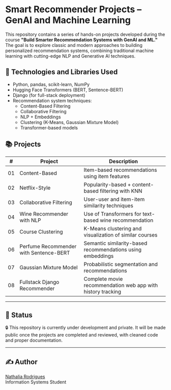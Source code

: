 # Smart Recommender Projects – GenAI and Machine Learning

This repository contains a series of hands-on projects developed during the course **"Build Smarter Recommendation Systems with GenAI and ML."** The goal is to explore classic and modern approaches to building personalized recommendation systems, combining traditional machine learning with cutting-edge NLP and Generative AI techniques.

## 🔧 Technologies and Libraries Used

- Python, pandas, scikit-learn, NumPy
- Hugging Face Transformers (BERT, Sentence-BERT)
- Django (for full-stack deployment)
- Recommendation system techniques:
  - Content-Based Filtering
  - Collaborative Filtering
  - NLP + Embeddings
  - Clustering (K-Means, Gaussian Mixture Model)
  - Transformer-based models

## 📚 Projects

| #  | Project | Description |
|----|---------|-------------|
| 01 | Content-Based | Item-based recommendations using item features |
| 02 | Netflix-Style | Popularity-based + content-based filtering with KNN |
| 03 | Collaborative Filtering | User-user and item-item similarity techniques |
| 04 | Wine Recommender with NLP | Use of Transformers for text-based wine recommendation |
| 05 | Course Clustering | K-Means clustering and visualization of similar courses |
| 06 | Perfume Recommender with Sentence-BERT | Semantic similarity-based recommendations using embeddings |
| 07 | Gaussian Mixture Model | Probabilistic segmentation and recommendations |
| 08 | Fullstack Django Recommender | Complete movie recommendation web app with history tracking |

---

## 🚧 Status

🔒 This repository is currently under development and private. It will be made public once the projects are completed and reviewed, with cleaned code and proper documentation.

---

## ✍️ Author

[Nathalia Rodrigues](https://github.com/nathrod)  
Information Systems Student 
